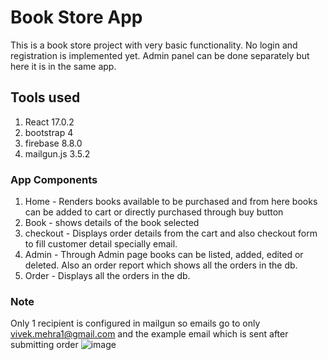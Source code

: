 # Book Store App

This is a book store project with very basic functionality. No login and registration is implemented yet. Admin panel can be done separately but here it is in the same app.

## Tools used
1. React 17.0.2
2. bootstrap 4
3. firebase 8.8.0
4. mailgun.js 3.5.2

### App Components

1. Home - Renders books available to be purchased and from here books can be added to cart or directly purchased through buy button
2. Book - shows details of the book selected
3. checkout - Displays order details from the cart and also checkout form to fill customer detail specially email. 
4. Admin - Through Admin page books can be listed, added, edited or deleted. Also an order report which shows all the orders in the db.
5. Order - Displays all the orders in the db.

### Note
Only 1 recipient is configured in mailgun so emails go to only vivek.mehra1@gmail.com and the example email which is sent after submitting order
![image](https://user-images.githubusercontent.com/23531496/127099820-31665e11-318a-408f-8942-f6b7dae3748d.png)
